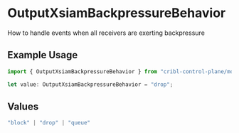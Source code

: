# OutputXsiamBackpressureBehavior

How to handle events when all receivers are exerting backpressure

## Example Usage

```typescript
import { OutputXsiamBackpressureBehavior } from "cribl-control-plane/models";

let value: OutputXsiamBackpressureBehavior = "drop";
```

## Values

```typescript
"block" | "drop" | "queue"
```